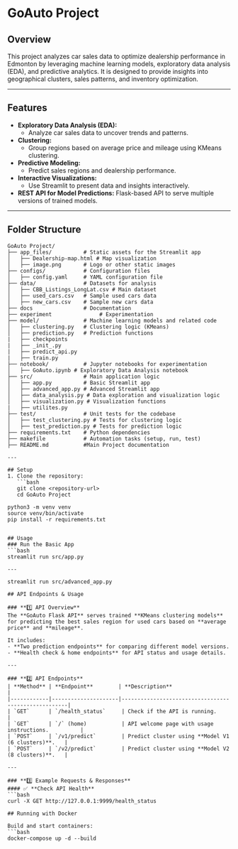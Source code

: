 # GoAuto Project

## Overview
This project analyzes car sales data to optimize dealership performance in Edmonton by leveraging machine learning models, exploratory data analysis (EDA), and predictive analytics. It is designed to provide insights into geographical clusters, sales patterns, and inventory optimization.

---

## Features
- **Exploratory Data Analysis (EDA):**
  - Analyze car sales data to uncover trends and patterns.
- **Clustering:**
  - Group regions based on average price and mileage using KMeans clustering.
- **Predictive Modeling:**
  - Predict sales regions and dealership performance.
- **Interactive Visualizations:**
  - Use Streamlit to present data and insights interactively.
- **REST API for Model Predictions:**
Flask-based API to serve multiple versions of trained models.


---

## Folder Structure
```plaintext
GoAuto Project/
├── app_files/          # Static assets for the Streamlit app
│   ├── Dealership-map.html # Map visualization
│   ├── image.png       # Logo or other static images
├── configs/            # Configuration files
│   ├── config.yaml     # YAML configuration file
├── data/               # Datasets for analysis
│   ├── CBB_Listings_LongLat.csv # Main dataset
│   ├── used_cars.csv   # Sample used cars data
│   ├── new_cars.csv    # Sample new cars data
├── docs                # Documentation
├── experiment               # Experimentation
├── model/              # Machine learning models and related code
│   ├── clustering.py   # Clustering logic (KMeans)
│   ├── prediction.py   # Prediction functions
|   ├── checkpoints
|   ├── _init_.py
|   ├── predict_api.py
|   ├── train.py
├── notebook/           # Jupyter notebooks for experimentation
│   ├── GoAuto.ipynb # Exploratory Data Analysis notebook
├── src/                # Main application logic
│   ├── app.py          # Basic Streamlit app
│   ├── advanced_app.py # Advanced Streamlit app
│   ├── data_analysis.py # Data exploration and visualization logic
│   ├── visualization.py # Visualization functions
|   ├── utilites.py
├── test/               # Unit tests for the codebase
│   ├── test_clustering.py # Tests for clustering logic
│   ├── test_prediction.py # Tests for prediction logic
├── requirements.txt    # Python dependencies
├── makefile            # Automation tasks (setup, run, test)
├── README.md           #Main Project documentation

---

## Setup
1. Clone the repository:
   ```bash
   git clone <repository-url>
   cd GoAuto Project

python3 -m venv venv
source venv/bin/activate
pip install -r requirements.txt


## Usage
### Run the Basic App
```bash
streamlit run src/app.py

---

streamlit run src/advanced_app.py

## API Endpoints & Usage

### **1️⃣ API Overview**
The **GoAuto Flask API** serves trained **KMeans clustering models** for predicting the best sales region for used cars based on **average price** and **mileage**. 

It includes:
- **Two prediction endpoints** for comparing different model versions.
- **Health check & home endpoints** for API status and usage details.

---

### **2️⃣ API Endpoints**
| **Method** | **Endpoint**        | **Description**                                     |
|------------|---------------------|-----------------------------------------------------|
| `GET`      | `/health_status`     | Check if the API is running.                       |
| `GET`      | `/` (home)           | API welcome page with usage instructions.          |
| `POST`     | `/v1/predict`        | Predict cluster using **Model V1 (6 clusters)**.   |
| `POST`     | `/v2/predict`        | Predict cluster using **Model V2 (8 clusters)**.   |

---

### **3️⃣ Example Requests & Responses**
#### ✅ **Check API Health**
```bash
curl -X GET http://127.0.0.1:9999/health_status

## Running with Docker

Build and start containers:
```bash
docker-compose up -d --build
